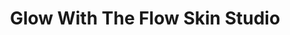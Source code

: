 ---
title: "Glow With The Flow Skin Studio"
url: /bethlehem/glow-with-the-flow-skin-studio/
shop: Kosmetik
---